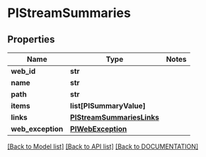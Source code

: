 # PIStreamSummaries

## Properties
Name | Type | Notes
------------ | ------------- | -------------
**web_id** | **str**
**name** | **str**
**path** | **str**
**items** | **list[PISummaryValue]**
**links** | **[**PIStreamSummariesLinks**](../models/PIStreamSummariesLinks.md)**
**web_exception** | **[**PIWebException**](../models/PIWebException.md)**

[[Back to Model list]](../../DOCUMENTATION.md#documentation-for-models) [[Back to API list]](../../DOCUMENTATION.md#documentation-for-api-endpoints) [[Back to DOCUMENTATION]](../../DOCUMENTATION.md)
